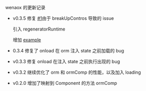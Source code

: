 wenaox 的更新记录

- v0.3.5
  修复 [#1](https://github.com/cnyballk/wenaox/issues/1)由于 breakUpContros 导致的 issue

  引入 regeneratorRuntime

  增加 [example](https://github.com/cnyballk/wenaox/tree/master/example)

* 0.3.4
  修复了 onload 在 orm 注入 state 之前加载的 bug

- v0.3.3
  修复 onload 在注入 state 之前执行出现的 bug

* v0.3.2
  继续优化了 orm 和 ormComp 的性能，以及加入 loading

- v0.2.0
  增加了映射到 Component 的方法 ormComp
